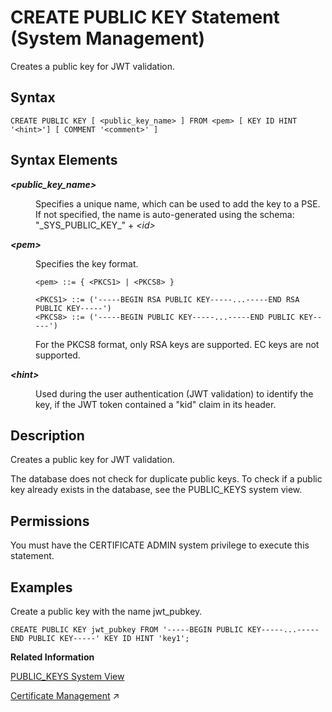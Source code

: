 <!-- loio80bae7bd45b14516b334d649fdac6de2 -->

# CREATE PUBLIC KEY Statement \(System Management\)

Creates a public key for JWT validation.



<a name="loio80bae7bd45b14516b334d649fdac6de2__section_bq5_zk5_4pb"/>

## Syntax

```
CREATE PUBLIC KEY [ <public_key_name> ] FROM <pem> [ KEY ID HINT '<hint>'] [ COMMENT '<comment>' ]
```



<a name="loio80bae7bd45b14516b334d649fdac6de2__section_cq5_zk5_4pb"/>

## Syntax Elements


<dl>
<dt><b>

*<public\_key\_name\>*

</b></dt>
<dd>

Specifies a unique name, which can be used to add the key to a PSE. If not specified, the name is auto-generated using the schema: "\_SYS\_PUBLIC\_KEY\_" + *<id\>*



</dd><dt><b>

*<pem\>*

</b></dt>
<dd>

Specifies the key format.

```
<pem> ::= { <PKCS1> | <PKCS8> }

<PKCS1> ::= ('-----BEGIN RSA PUBLIC KEY-----...-----END RSA PUBLIC KEY-----')
<PKCS8> ::= ('-----BEGIN PUBLIC KEY-----...-----END PUBLIC KEY-----')
```

For the PKCS8 format, only RSA keys are supported. EC keys are not supported.



</dd><dt><b>

*<hint\>*

</b></dt>
<dd>

Used during the user authentication \(JWT validation\) to identify the key, if the JWT token contained a "kid" claim in its header.



</dd>
</dl>



<a name="loio80bae7bd45b14516b334d649fdac6de2__section_dq5_zk5_4pb"/>

## Description

Creates a public key for JWT validation.

The database does not check for duplicate public keys. To check if a public key already exists in the database, see the PUBLIC\_KEYS system view.



<a name="loio80bae7bd45b14516b334d649fdac6de2__section_bgz_yvx_vcb"/>

## Permissions

You must have the CERTIFICATE ADMIN system privilege to execute this statement.



<a name="loio80bae7bd45b14516b334d649fdac6de2__section_eq5_zk5_4pb"/>

## Examples

Create a public key with the name jwt\_pubkey.

```
CREATE PUBLIC KEY jwt_pubkey FROM '-----BEGIN PUBLIC KEY-----...-----END PUBLIC KEY-----' KEY ID HINT 'key1';
```

**Related Information**  


[PUBLIC\_KEYS System View](../../020-System-Views-Reference/021-System-Views/public-keys-system-view-4924523.md "Provides information about all public keys.")

[Certificate Management](https://help.sap.com/viewer/a1317de16a1e41a6b0ff81849d80713c/2024_3_QRC/en-US/1e6042c4402545f7a0574f7bc91fab25.html "SAP HANA uses public-key certificates as the basis for several user authentication mechanisms, and for securing internal and external communication channels. Certificates are stored and managed directly in the SAP HANA database.") :arrow_upper_right:

